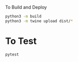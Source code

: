 To Build and Deploy

```bash
python3 -m build
python3 -m twine upload dist/*
```

# To Test

`pytest`